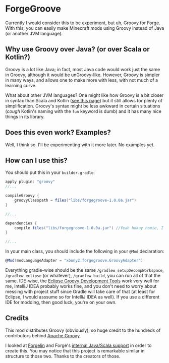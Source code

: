 # ForgeGroove
Currently I would consider this to be experiment, but uh, Groovy for Forge. With this, you can easily make Minecraft mods using Groovy instead of Java (or another JVM language).

## Why use Groovy over Java? (or over Scala or Kotlin?)
Groovy is a lot like Java; in fact, most Java code would work just the same in Groovy, although it would be unGroovy-like. However, Groovy is simpler in many ways, and allows one to make more with less, with not much of a learning curve.

What about other JVM languages? One might like how Groovy is a bit closer in syntax than Scala and Kotlin ([see this page](http://groovy-lang.org/style-guide.html)) but it still allows for plenty of simplification. Groovy's syntax might be less awkward in certain situations (*cough* Kotlin's naming with the `fun` keyword is dumb) and it has many nice things in its library.

## Does this even work? Examples?
Well, I think so. I'll be experimenting with it more later. No examples yet.

## How can I use this?
You should put this in your `builder.gradle`:

```groovy
apply plugin: "groovy"
//...

compileGroovy {
	groovyClasspath = files("libs/forgegroove-1.0.0a.jar")
}

//...

dependencies {
	compile files("libs/forgegroove-1.0.0a.jar") //Yeah hokay homie, I don't have a maven, I don't know how to use maven, I don't even know how to spell maven. In theory CurseForge has an automatic maven or somethin' but not even Jesus can help you figure out how to use that. Just download the damn file or something. Not like this is experimental anyway.
}

//...
```

In your main class, you should include the following in your `@Mod` declaration:

```groovy
@Mod(modLanguageAdapter = "xbony2.forgegroove.GroovyAdapter")
```

Everything gradle-wise should be the same `/gradlew setupDecompWorkspace`, `/gradlew eclipse` (or whatever), `/gradlew build`, you can run all of that the same. IDE-wise, the [Eclipse Groovy Development Tools](https://github.com/groovy/groovy-eclipse) work very well for me, IntelliJ IDEA probably works fine, and you don't need to worry about messing with project stuff since Gradle will take care of that (at least for Eclipse, I would asssume so for IntelliJ IDEA as well). If you use a different IDE for modding, then good luck, you're on your own.

## Credits
This mod distributes Groovy (obviously), so huge credit to the hundreds of contributors behind [Apache Groovy](https://github.com/apache/groovy).

I looked at [Forgelin](https://github.com/shadowfacts/Forgelin) and Forge's [internal Java/Scala support](https://github.com/MinecraftForge/MinecraftForge/blob/1.12.x/src/main/java/net/minecraftforge/fml/common/ILanguageAdapter.java) in order to create this. You may notice that this project is remarkable similar in structure to those two. Thanks to the creators of those.


